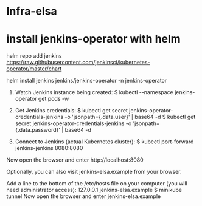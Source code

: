 # Infra-elsa

# install jenkins-operator with helm

helm repo add jenkins https://raw.githubusercontent.com/jenkinsci/kubernetes-operator/master/chart

helm install jenkins jenkins/jenkins-operator -n jenkins-operator

1. Watch Jenkins instance being created:
$ kubectl --namespace jenkins-operator get pods -w

2. Get Jenkins credentials:
$ kubectl get secret jenkins-operator-credentials-jenkins -o 'jsonpath={.data.user}' | base64 -d
$ kubectl get secret jenkins-operator-credentials-jenkins -o 'jsonpath={.data.password}' | base64 -d

3. Connect to Jenkins (actual Kubernetes cluster):
$ kubectl port-forward jenkins-jenkins 8080:8080

Now open the browser and enter http://localhost:8080

Optionally, you can also visit jenkins-elsa.example from your browser.

Add a line to the bottom of the /etc/hosts file on your computer (you will need administrator access):
127.0.0.1 jenkins-elsa.example
$ minikube tunnel
Now open the browser and enter jenkins-elsa.example